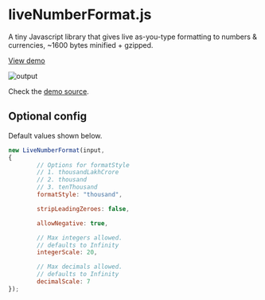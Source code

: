 # liveNumberFormat.js

A tiny Javascript library that gives live as-you-type formatting to numbers & currencies, ~1600 bytes minified + gzipped.

[View demo](https://abhinavxd.github.io/liveNumberFormat.js/)

![output](https://github.com/abhinavxd/liveNumberFormat.js/assets/48166553/8a00d7b2-64e2-4557-80d8-6dc214c3ff24)



Check the [demo source](https://github.com/abhinavxd/liveNumberFormat.js/blob/main/docs/index.html).


## Optional config

Default values shown below.

```javascript
new LiveNumberFormat(input,
{
        // Options for formatStyle
        // 1. thousandLakhCrore
        // 2. thousand
        // 3. tenThousand
        formatStyle: "thousand",

        stripLeadingZeroes: false,

        allowNegative: true,

        // Max integers allowed.
        // defaults to Infinity
        integerScale: 20,

        // Max decimals allowed.
        // defaults to Infinity
        decimalScale: 7
});
```
